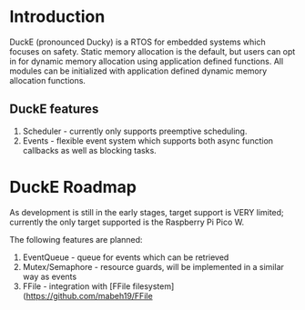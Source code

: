 # Introduction
DuckE (pronounced Ducky) is a RTOS for embedded systems which focuses on safety. 
Static memory allocation is the default, but users can opt in for dynamic memory allocation using application defined functions. All modules can be initialized with application defined dynamic memory allocation functions.

## DuckE features
1. Scheduler - currently only supports preemptive scheduling. 
2. Events - flexible event system which supports both async function callbacks as well as blocking tasks.



# DuckE Roadmap
As development is still in the early stages, target support is VERY limited; currently the only target supported is the Raspberry Pi Pico W.

The following features are planned:
1. EventQueue - queue for events which can be retrieved
2. Mutex/Semaphore - resource guards, will be implemented in a similar way as events
3. FFile - integration with [FFile filesystem](https://github.com/mabeh19/FFile
